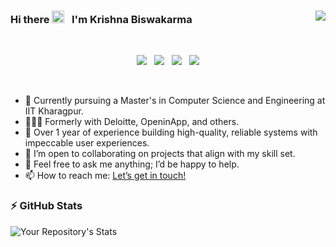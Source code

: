 ### Hi there <img src="https://raw.githubusercontent.com/soumyadip007/soumyadip007/master/Hi.gif" width="20px" height="20px"/> &nbsp; I'm Krishna Biswakarma <img src="https://komarev.com/ghpvc/?username=Phoenix6296&color=green" align="right"/>

<br/>
<p align="center">
<a href="mailto:krishnabiswakarmasc@gmail.com"><img src="https://img.shields.io/badge/Gmail-D14836?style=for-the-badge&logo=gmail&logoColor=white"/></a>&nbsp;&nbsp;&nbsp;<a href="https://twitter.com/krishnaa_kanha"><img src="https://img.shields.io/badge/Twitter-1DA1F2?style=for-the-badge&logo=twitter&logoColor=white"/></a>&nbsp;&nbsp;&nbsp;<a href="https://www.instagram.com/krishnaa_kanha/"><img src="https://img.shields.io/badge/Instagram-E4405F?style=for-the-badge&logo=instagram&logoColor=white"/></a>&nbsp;&nbsp;&nbsp;<a href="https://www.linkedin.com/in/iamkrishnabiswakarma/"><img src="https://img.shields.io/badge/LinkedIn-0077B5?style=for-the-badge&logo=linkedin&logoColor=white"/></a>
</p>
<br/>

- 🌱 Currently pursuing a Master's in Computer Science and Engineering at IIT Kharagpur.
- 👨🏻‍💻 Formerly with Deloitte, OpeninApp, and others.
- 🔭 Over 1 year of experience building high-quality, reliable systems with impeccable user experiences.
- 👯 I’m open to collaborating on projects that align with my skill set.
- 💬 Feel free to ask me anything; I’d be happy to help.
- 📫 How to reach me: <a href="mailto:krishnabiswakarmasc@gmail.com">Let’s get in touch!</a>

<h3>⚡ GitHub Stats</h3>

![Your Repository's Stats](https://github-readme-stats.vercel.app/api?username=Phoenix6296&show_icons=true&theme=merko)
